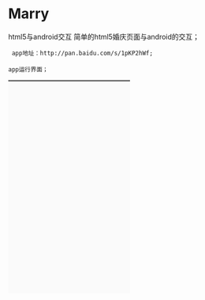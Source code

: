 # Marry
html5与android交互
   简单的html5婚庆页面与android的交互；
   
     app地址：http://pan.baidu.com/s/1pKP2hWf;
     
    app运行界面；
 ![image](https://github.com/wuyanhong3/ProjectPhoto/blob/master/image/MARRY.gif)
